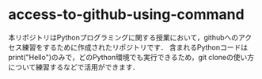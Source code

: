 # access-to-github-using-command
本リポジトリはPythonプログラミングに関する授業において，githubへのアクセス練習をするために作成されたリポジトリです． 含まれるPythonコードはprint("Hello")のみで，どのPython環境でも実行できるため，git cloneの使い方について練習するなどで活用ができます．
